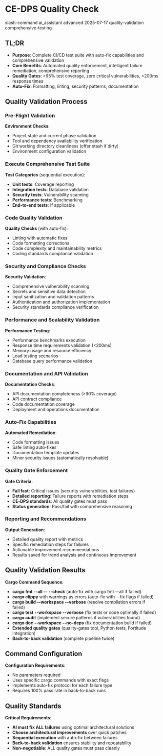 # <context>CE-DPS Quality Check</context>

<meta>
  <title>CE-DPS Quality Check System</title>
  <type>slash-command</type>
  <audience>ai_assistant</audience>
  <complexity>advanced</complexity>
  <updated>2025-07-17</updated>
  <scope>quality-validation</scope>
  <requirements>comprehensive-testing</requirements>
</meta>

## <summary priority="critical">TL;DR</summary>
- **Purpose**: Complete CI/CD test suite with auto-fix capabilities and comprehensive validation
- **Core Benefits**: Automated quality enforcement, intelligent failure remediation, comprehensive reporting
- **Quality Gates**: >95% test coverage, zero critical vulnerabilities, <200ms response times
- **Auto-Fix**: Formatting, linting, security patterns, documentation

## <instructions priority="high">Quality Validation Process</instructions>

### <step-1>Pre-Flight Validation</step-1>
**Environment Checks**:
- Project state and current phase validation
- Tool and dependency availability verification
- Git working directory cleanliness (offer stash if dirty)
- Environment configuration validation

### <step-2>Execute Comprehensive Test Suite</step-2>
**Test Categories** (sequential execution):
- **Unit tests**: Coverage reporting
- **Integration tests**: Database validation
- **Security tests**: Vulnerability scanning
- **Performance tests**: Benchmarking
- **End-to-end tests**: If applicable

### <step-3>Code Quality Validation</step-3>
**Quality Checks** (with auto-fix):
- Linting with automatic fixes
- Code formatting corrections
- Code complexity and maintainability metrics
- Coding standards compliance validation

### <step-4>Security and Compliance Checks</step-4>
**Security Validation**:
- Comprehensive vulnerability scanning
- Secrets and sensitive data detection
- Input sanitization and validation patterns
- Authentication and authorization implementation
- Security standards compliance verification

### <step-5>Performance and Scalability Validation</step-5>
**Performance Testing**:
- Performance benchmarks execution
- Response time requirements validation (<200ms)
- Memory usage and resource efficiency
- Load testing scenarios
- Database query performance validation

### <step-6>Documentation and API Validation</step-6>
**Documentation Checks**:
- API documentation completeness (>90% coverage)
- API contract compliance
- Code documentation coverage
- Deployment and operations documentation

### <step-7>Auto-Fix Capabilities</step-7>
**Automated Remediation**:
- Code formatting issues
- Safe linting auto-fixes
- Documentation template updates
- Minor security issues (automatically resolvable)

### <step-8>Quality Gate Enforcement</step-8>
**Gate Criteria**:
- **Fail fast**: Critical issues (security vulnerabilities, test failures)
- **Detailed reporting**: Failure reports with remediation steps
- **CE-DPS standards**: All quality gates must pass
- **Status generation**: Pass/fail with comprehensive reasoning

### <step-9>Reporting and Recommendations</step-9>
**Output Generation**:
- Detailed quality report with metrics
- Specific remediation steps for failures
- Actionable improvement recommendations
- Results saved for trend analysis and continuous improvement

## <expected-output priority="medium">Quality Validation Results</expected-output>

**Cargo Command Sequence**:
- **cargo fmt --all -- --check** (auto-fix with cargo fmt --all if failed)
- **cargo clippy** with warnings as errors (auto-fix with --fix flags if failed)
- **cargo build --workspace --verbose** (resolve compilation errors if failed)
- **cargo test --workspace --verbose** (fix tests or code optimally if failed)
- **cargo audit** (implement secure patterns if vulnerabilities found)
- **cargo doc --workspace --no-deps** (fix documentation build if failed)
- **Extended quality gates** (quality-gates tool, Python tests, Fortitude integration)
- **Back-to-back validation** (complete pipeline twice)

## <parameters priority="low">Command Configuration</parameters>
**Configuration Requirements**:
- No parameters required
- Uses specific cargo commands with exact flags
- Implements auto-fix protocol for each failure type
- Requires 100% pass rate in back-to-back runs

## <implementation-notes priority="critical">Quality Standards</implementation-notes>
**Critical Requirements**:
- **AI must fix ALL failures** using optimal architectural solutions
- **Choose architectural improvements** over quick patches
- **Sequential execution** with auto-fix between failures
- **Back-to-back validation** ensures stability and repeatability
- **Non-negotiable**: ALL quality gates must pass cleanly